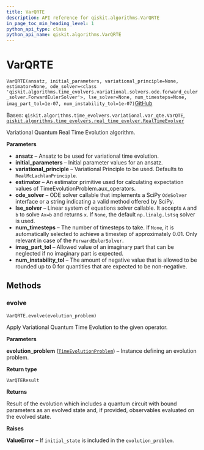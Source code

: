 ```yaml
---
title: VarQRTE
description: API reference for qiskit.algorithms.VarQRTE
in_page_toc_min_heading_level: 1
python_api_type: class
python_api_name: qiskit.algorithms.VarQRTE
---
```


# VarQRTE

<span id="qiskit.algorithms.VarQRTE" />

`VarQRTE(ansatz, initial_parameters, variational_principle=None, estimator=None, ode_solver=<class 'qiskit.algorithms.time_evolvers.variational.solvers.ode.forward_euler_solver.ForwardEulerSolver'>, lse_solver=None, num_timesteps=None, imag_part_tol=1e-07, num_instability_tol=1e-07)`[GitHub](https://github.com/qiskit/qiskit/tree/stable/0.40/qiskit/algorithms/time_evolvers/variational/var_qrte.py "view source code")

Bases: `qiskit.algorithms.time_evolvers.variational.var_qte.VarQTE`, [`qiskit.algorithms.time_evolvers.real_time_evolver.RealTimeEvolver`](qiskit.algorithms.RealTimeEvolver "qiskit.algorithms.time_evolvers.real_time_evolver.RealTimeEvolver")

Variational Quantum Real Time Evolution algorithm.

**Parameters**

*   **ansatz** – Ansatz to be used for variational time evolution.
*   **initial\_parameters** – Initial parameter values for an ansatz.
*   **variational\_principle** – Variational Principle to be used. Defaults to `RealMcLachlanPrinciple`.
*   **estimator** – An estimator primitive used for calculating expectation values of TimeEvolutionProblem.aux\_operators.
*   **ode\_solver** – ODE solver callable that implements a SciPy `OdeSolver` interface or a string indicating a valid method offered by SciPy.
*   **lse\_solver** – Linear system of equations solver callable. It accepts `A` and `b` to solve `Ax=b` and returns `x`. If `None`, the default `np.linalg.lstsq` solver is used.
*   **num\_timesteps** – The number of timesteps to take. If `None`, it is automatically selected to achieve a timestep of approximately 0.01. Only relevant in case of the `ForwardEulerSolver`.
*   **imag\_part\_tol** – Allowed value of an imaginary part that can be neglected if no imaginary part is expected.
*   **num\_instability\_tol** – The amount of negative value that is allowed to be rounded up to 0 for quantities that are expected to be non-negative.

## Methods

### evolve

<span id="qiskit.algorithms.VarQRTE.evolve" />

`VarQRTE.evolve(evolution_problem)`

Apply Variational Quantum Time Evolution to the given operator.

**Parameters**

**evolution\_problem** ([`TimeEvolutionProblem`](qiskit.algorithms.TimeEvolutionProblem "qiskit.algorithms.time_evolvers.time_evolution_problem.TimeEvolutionProblem")) – Instance defining an evolution problem.

**Return type**

`VarQTEResult`

**Returns**

Result of the evolution which includes a quantum circuit with bound parameters as an evolved state and, if provided, observables evaluated on the evolved state.

**Raises**

**ValueError** – If `initial_state` is included in the `evolution_problem`.

